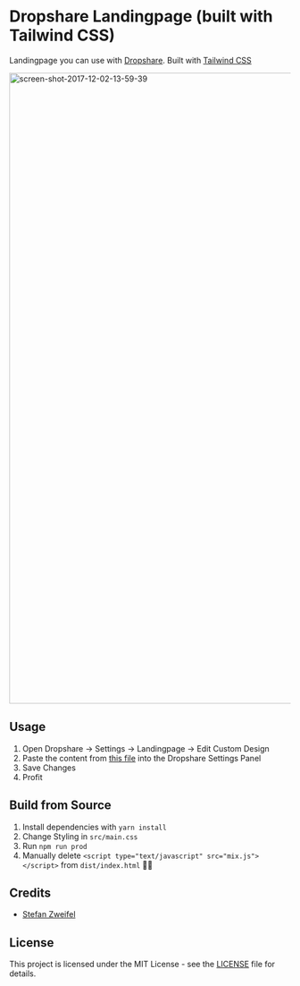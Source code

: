 # Dropshare Landingpage (built with Tailwind CSS)

Landingpage you can use with [Dropshare](https://getdropsha.re/). Built with [Tailwind CSS](https://tailwindcss.com/)

<img width="1128" alt="screen-shot-2017-12-02-13-59-39" src="https://user-images.githubusercontent.com/1080923/33515891-23812688-d769-11e7-89d4-ef4030b7ccdc.png">


## Usage

1. Open Dropshare -> Settings -> Landingpage -> Edit Custom Design
2. Paste the content from [this file](https://raw.githubusercontent.com/stefanzweifel/dropshare-tailwind-landingpage/master/dist/index.html) into the Dropshare Settings Panel
3. Save Changes
4. Profit

## Build from Source

1. Install dependencies with `yarn install`
2. Change Styling in `src/main.css`
3. Run `npm run prod`
4. Manually delete `<script type="text/javascript" src="mix.js"></script>` from `dist/index.html` 🤷‍♂️

## Credits

* [Stefan Zweifel](https://github.com/stefanzweifel)

## License

This project is licensed under the MIT License - see the [LICENSE](LICENSE) file for details.
